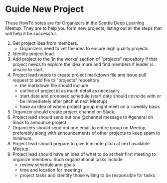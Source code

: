 # Guide New Project

These HowTo notes are for Organizers in the Seattle Deep Learning Meetup. They 
are to help you form new projects, listing out all the steps that will help it be successful.  

1. Get project idea from members.
    * Organizers need to vet the idea to ensure high quality projects.
2. Identify project lead.
3. Add project to the ‘in the works’ section of "projects" repository if that project needs to explore the idea more and find members if leader is unsure to start.
4. Project lead needs to create project markdown file and issue pull request to add file to "projects" repository. 
    * the markdown file should include
    * outline of project in as much detail as necessary
    * start date and proposed schedule (start date should coincide with or be immediately after pitch at next Meetup)
    * have an idea of where project group might meet on a ~weekly basis
5. Organizer should create project channel on Slack.
5. Project lead should send out one @channel message to #general on Slack to announce project.
6. Organizers should send out one email to entire group on Meetup, preferably along with announcements of other projects to keep spam to minimum.
7. Project lead should prepare to give 5 minute pitch at next available Meetup.
8. Project lead should have an idea of what to do at their first meeting to organize members. Such organizational tasks include
    * review schedule and goals
    * time and location for meetings
    * project tasks and identify those willing to be responsible for tasks
